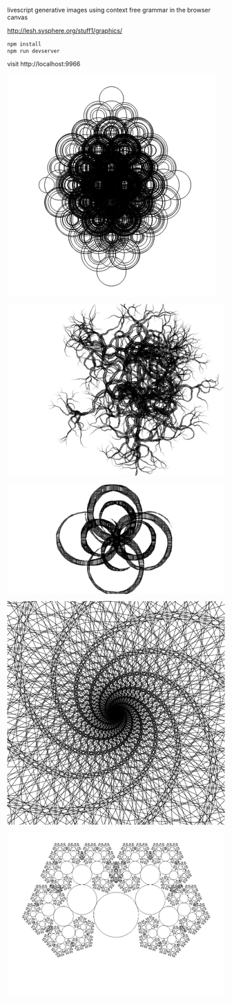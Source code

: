 livescript generative images using context free grammar in the browser canvas

http://lesh.sysphere.org/stuff1/graphics/


```
npm install
npm run devserver
```

visit http://localhost:9966


![sample1](sample1.jpg)

![sample2](sample2.jpg)

![sample3](sample3.jpg)

![sample4](sample4.jpg)

![sample5](sample5.jpg)
